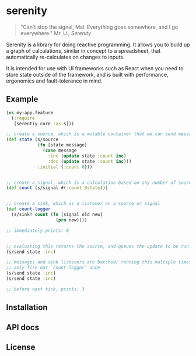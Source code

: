 # serenity

> "Can't stop the signal, Mal. Everything goes somewhere, and I go everywhere."
> Mr. U., _Serenity_

Serenity is a library for doing reactive programming. It allows you to build up
a graph of calculations, similar in concept to a spreadsheet, that automatically
re-calculates on changes to inputs.

It is intended for use with UI frameworks such as React when you need to store
state outside of the framework, and is built with performance, ergonomics and
fault-tolerance in mind.

## Example

```clojure
(ns my-app.feature
  (:require
   [serentiy.core :as s]))

;; create a source, which is a mutable container that we can send messages to
(def state (s/source
            (fn [state message]
              (case message
                :inc (update state :count inc)
                :dec (update state :count inc)))
            :initial {:count 0}))


;; create a signal, which is a calculation based on any number of sources
(def count (s/signal #(:count @state)))


;; create a sink, which is a listener on a source or signal
(def count-logger 
  (s/sink! count (fn [signal old new]
                   (prn new))))

;; immediately prints: 0


;; evaluating this returns the source, and queues the update to be run
(s/send state :inc)

;; messages and sink listeners are batched; running this multiple times will
;; only fire our `count-logger` once
(s/send state :inc)
(s/send state :inc)

;; before next tick, prints: 3
```

## Installation

## API docs

## License


